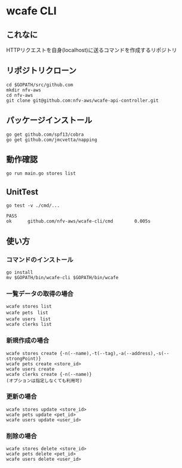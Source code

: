 # wcafe CLI

## これなに
HTTPリクエストを自身(localhost)に送るコマンドを作成するリポジトリ

## リポジトリクローン
```
cd $GOPATH/src/github.com
mkdir nfv-aws
cd nfv-aws
git clone git@github.com:nfv-aws/wcafe-api-controller.git
```

## パッケージインストール
```
go get github.com/spf13/cobra
go get github.com/jmcvetta/napping
```

## 動作確認
```
go run main.go stores list
```

## UnitTest
```
go test -v ./cmd/...

PASS
ok      github.com/nfv-aws/wcafe-cli/cmd        0.005s
```

## 使い方

### コマンドのインストール
```
go install
mv $GOPATH/bin/wcafe-cli $GOPATH/bin/wcafe
```
### 一覧データの取得の場合
```
wcafe stores list
wcafe pets　list
wcafe users　list
wcafe clerks list
```
### 新規作成の場合
```
wcafe stores create {-n(--name),-t(--tag),-a(--address),-s(--strongPoint)}
wcafe pets create <store_id>
wcafe users create
wcafe clerks create {-n(--name)}
(オプションは指定しなくても利用可)
```
### 更新の場合
```
wcafe stores update <store_id>
wcafe pets update <pet_id>
wcafe users update <user_id>
```
### 削除の場合
```
wcafe stores delete <store_id>
wcafe pets delete <pet_id>
wcafe users delete <user_id>
```